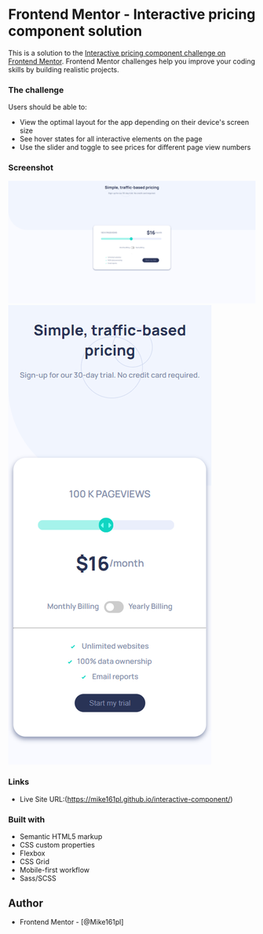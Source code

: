 # Frontend Mentor - Interactive pricing component solution

This is a solution to the [Interactive pricing component challenge on Frontend Mentor](https://www.frontendmentor.io/challenges/interactive-pricing-component-t0m8PIyY8). Frontend Mentor challenges help you improve your coding skills by building realistic projects.

### The challenge

Users should be able to:

- View the optimal layout for the app depending on their device's screen size
- See hover states for all interactive elements on the page
- Use the slider and toggle to see prices for different page view numbers

### Screenshot

![](./screencapture-desktop.png)
![](./screencapture-mobile.png)

### Links

- Live Site URL:(https://mike161pl.github.io/interactive-component/)

### Built with

- Semantic HTML5 markup
- CSS custom properties
- Flexbox
- CSS Grid
- Mobile-first workflow
- Sass/SCSS

## Author

- Frontend Mentor - [@Mike161pl]
